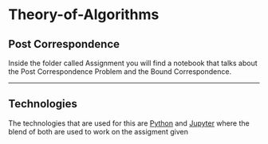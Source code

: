 # Theory-of-Algorithms

## Post Correspondence
Inside the folder called Assignment you will find a notebook that talks about the Post Correspondence Problem and the Bound Correspondence. 
***
## Technologies 
The technologies that are used for this are [Python](https://docs.python.org/3/) and [Jupyter](https://docs.jupyter.org/en/latest/) where the blend of both are used to work on the assigment given 
